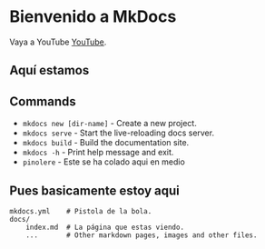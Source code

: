 # Bienvenido a MkDocs

Vaya a YouTube [YouTube](https://www.youtube.com).
## Aquí estamos
## Commands
* `mkdocs new [dir-name]` - Create a new project.
* `mkdocs serve` - Start the live-reloading docs server.
* `mkdocs build` - Build the documentation site.
* `mkdocs -h` - Print help message and exit.
* `pinolere` - Este se ha colado aqui en medio
## Pues basicamente estoy aqui

    mkdocs.yml    # Pistola de la bola.
    docs/
        index.md  # La página que estas viendo.
        ...       # Other markdown pages, images and other files.
